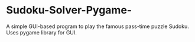 # Sudoku-Solver-Pygame-
A simple GUI-based program to play the famous pass-time puzzle Sudoku. Uses pygame library for GUI. 
